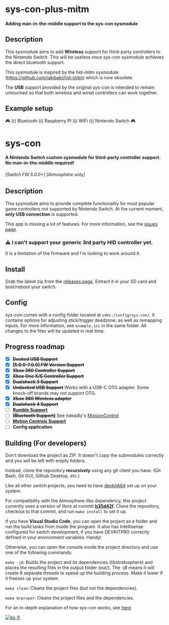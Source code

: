 # sys-con-plus-mitm

#### Adding man-in-the-middle support to the sys-con sysmodule 

## Description
This sysmodule aims to add **Wireless** support for third-party controllers to the Nintendo Switch. This will be useless once sys-con sysmodule achieves the direct bluetooth support.

This sysmodule is inspired by the hid-mitm sysmodule (https://github.com/jakibaki/hid-mitm) which is now obsolete.

The **USB** support provided by the original sys-con is intended to remain untouched so that both wireless and wired controllers can work together.

## Example setup

🎮
     )))  Bluetooth  ((( Raspberry PI )))    WiFi   ((( Nintendo Switch
🎮

# sys-con

#### A Nintendo Switch custom sysmodule for third-party controller support. No man-in-the-middle required! 
###### \[Switch FW 5.0.0+\] [Atmosphère only]



## Description
This sysmodule aims to provide complete functionality for most popular game controllers not supported by Nintendo Switch.
At the current moment, **only USB connection** is supported.

This app is missing a lot of features. For more information, see the [issues page](https://github.com/cathery/sys-con/issues).

### ⚠ I can't support your generic 3rd party HID controller yet.
It is a limitation of the firmware and I'm looking to work around it.


## Install

Grab the latest zip from the [releases page](https://github.com/cathery/sys-con/releases). Extract it in your SD card and boot/reboot your switch.

## Config

sys-con comes with a config folder located at `sdmc:/config/sys-con/`. It contains options for adjusting stick/trigger deadzone, as well as remapping inputs. For more information, see `example.ini` in the same folder. All changes to the files will be updated in real time.

## Progress roadmap
- [x] **~~Docked USB Support~~**
- [x] **~~\[5.0.0-7.0.0\] FW Version Support~~**
- [x] **~~Xbox 360 Controller Support~~**
- [x] **~~Xbox One X/S Controller Support~~**
- [x] **~~Dualshock 3 Support~~**
- [x] **~~Undocked USB Support~~** Works with a USB-C OTG adapter. Some knock-off brands may not support OTG.
- [x] **~~Xbox 360 Wireless adapter~~**
- [x] **~~Dualshock 4 Support~~**
- [ ] **[Rumble Support](https://github.com/cathery/sys-con/issues/1)**
- [ ] **~~[Bluetooth Support]~~** See ndeadly's [MissionControl](https://github.com/ndeadly/MissionControl)
- [ ] **[Motion Controls Support](https://github.com/cathery/sys-con/issues/9)**
- [ ] **Config application**

## Building (For developers)

Don't download the project as ZIP. It doesn't copy the submodules correctly and you will be left with empty folders.

Instead, clone the repository **recursively** using any git client you have. (Git Bash, Git GUI, Github Desktop, etc.)

Like all other switch projects, you need to have [devkitA64](https://switchbrew.org/wiki/Setting_up_Development_Environment) set up on your system.

For compatibility with the Atmosphere-libs dependency, this project currently uses a version of libnx at commit **[b35d42f](https://github.com/switchbrew/libnx/commit/b35d42faaa60b02662aaaf0702614f6e4afcbbbc)**. Clone the repository, checkout to that commit, and run `make install` to set it up.

If you have **Visual Studio Code**, you can open the project as a folder and run the build tasks from inside the program. It also has Intellisense configured for switch development, if you have DEVKITPRO correctly defined in your environment variables. Handy!

Otherwise, you can open the console inside the project directory and use one of the following commands:

`make -j8`: Builds the project and its dependencies (libstratosphere) and places the resulting files in the output folder (out/). The -j8 means it will create 8 separate threads to speed up the building process. Make it lower if it freezes up your system.

`make clean`: Cleans the project files (but not the dependencies).

`make mrproper`: Cleans the project files and the dependencies.

For an in-depth explanation of how sys-con works, see [here](source).

[![ko-fi](https://www.ko-fi.com/img/githubbutton_sm.svg)](https://ko-fi.com/H2H316ZQV)
